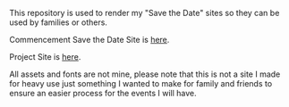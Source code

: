 This repository is used to render my "Save the Date" sites so they can be used by families or others.

Commencement Save the Date Site is [here](https://html-preview.github.io/?url=https://github.com/Olefincode/savethedate_site/main/Commencement%20Site/home_page.html).

Project Site is [here](https://htmlpreview.github.io/?https://github.com/Olefincode/project_site/blob/master/index.html).

All assets and fonts are not mine, please note that this is not a site I made for heavy use just something I wanted to make for family and friends to ensure an easier process for the events I will have.

